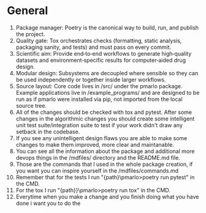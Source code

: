 # General
1. Package manager: Poetry is the canonical way to build, run, and publish the project.
2. Quality gate: Tox orchestrates checks (formatting, static analysis, packaging sanity, and tests) and must pass on every commit.
3. Scientific aim: Provide end‑to‑end workflows to generate high‑quality datasets and environment‑specific results for computer‑aided drug design.
4. Modular design: Subsystems are decoupled where sensible so they can be used independently or together inside larger workflows.
5. Source layout: Core code lives in /src/ under the pmarlo package. Example applications live in /example_programs/ and are designed to be run as if pmarlo were installed via pip, not imported from the local source tree.
6. All of the changes should be checked with tox and pytest. After some changes in the algorithmic changes you should create some intelligent unit test suite/integration suite to test if your work didn't draw any setback in the codebase.
7. If you see any unintelligent design flaws you are able to make some changes to make them improved, more clear and maintanable.
8. You can see all the information about the package and additional more devops things in the /mdfiles/ directory and the README.md file.
9. Those are the commands that I used in the whole package creation, if you want you can inspire yourself in the /mdfiles/commands.md
10. Remember that for the tests I run "{path}\pmarlo>poetry run pytest" in the CMD.
11. For the tox I run "{path}}\pmarlo>poetry run tox" in the CMD.
12. Everytime when you make a change and you finish doing what you have done i want you to do the 